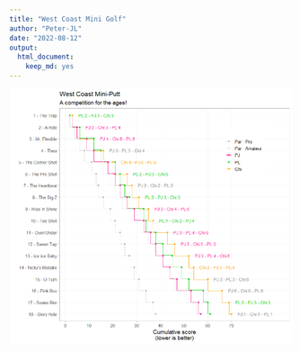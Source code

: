 ```yaml
---
title: "West Coast Mini Golf"
author: "Peter-JL"
date: "2022-08-12"
output: 
  html_document: 
    keep_md: yes
---
```







![](mini-golf_results_2022-08-11_files/figure-html/bump_chart-1.png)<!-- -->

